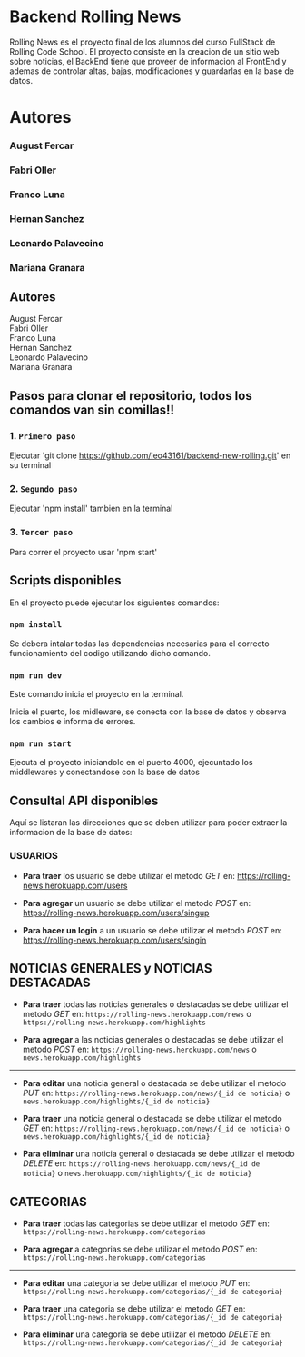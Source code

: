 # Backend Rolling News

Rolling News es el proyecto final de los alumnos del curso FullStack de Rolling Code School.
El proyecto consiste en la creacion de un sitio web sobre noticias, el BackEnd tiene que proveer de informacion al FrontEnd y ademas de controlar altas, bajas, modificaciones y guardarlas en la base de datos.

# Autores
### August Fercar<br/>
### Fabri Oller<br/>
### Franco Luna<br/>
### Hernan Sanchez<br/>
### Leonardo Palavecino<br/>
### Mariana Granara<br/>

## Autores
August Fercar<br/>
Fabri Oller<br/>
Franco Luna<br/>
Hernan Sanchez<br/>
Leonardo Palavecino<br/>
Mariana Granara<br/>


## Pasos para clonar el repositorio, todos los comandos van sin comillas!!

### 1. `Primero paso`

Ejecutar 'git clone https://github.com/leo43161/backend-new-rolling.git' en su terminal 

### 2. `Segundo paso`

Ejecutar 'npm install' tambien en la terminal

### 3. `Tercer paso`

Para correr el proyecto usar 'npm start'

## Scripts disponibles

En el proyecto puede ejecutar los siguientes comandos:

### `npm install`

Se debera intalar todas las dependencias necesarias para el correcto funcionamiento del codigo utilizando dicho comando.

### `npm run dev` 

Este comando inicia el proyecto en la terminal.<br/>

Inicia el puerto, los midleware, se conecta con la base de datos y observa los cambios e informa de errores.

### `npm run start`

Ejecuta el proyecto iniciandolo en el puerto 4000, ejecuntado los middlewares y conectandose con la base de datos 


## Consultal API disponibles

Aquí se listaran las direcciones que se deben utilizar para poder extraer la informacion de la base de datos:

### USUARIOS

- **Para traer** los usuario se debe utilizar el metodo *GET* en: https://rolling-news.herokuapp.com/users

- **Para agregar** un usuario se debe utilizar el metodo *POST* en: https://rolling-news.herokuapp.com/users/singup

- **Para hacer un login** a un usuario se debe utilizar el metodo *POST* en: https://rolling-news.herokuapp.com/users/singin

## NOTICIAS GENERALES y NOTICIAS DESTACADAS

- **Para traer** todas las noticias generales o destacadas se debe utilizar el metodo *GET* en: `https://rolling-news.herokuapp.com/news` o `https://rolling-news.herokuapp.com/highlights`

- **Para agregar** a las noticias generales o destacadas se debe utilizar el metodo *POST* en: `https://rolling-news.herokuapp.com/news` o `news.herokuapp.com/highlights`

-------------------------------

- **Para editar** una noticia general o destacada se debe utilizar el metodo *PUT* en: `https://rolling-news.herokuapp.com/news/{_id de noticia}` o `news.herokuapp.com/highlights/{_id de noticia}`

- **Para traer** una noticia general o destacada se debe utilizar el metodo *GET* en: `https://rolling-news.herokuapp.com/news/{_id de noticia}` o `news.herokuapp.com/highlights/{_id de noticia}`

- **Para eliminar** una noticia general o destacada se debe utilizar el metodo *DELETE* en: `https://rolling-news.herokuapp.com/news/{_id de noticia}` o `news.herokuapp.com/highlights/{_id de noticia}`

## CATEGORIAS

- **Para traer** todas las categorias se debe utilizar el metodo *GET* en: `https://rolling-news.herokuapp.com/categorias`

- **Para agregar** a categorias se debe utilizar el metodo *POST* en: `https://rolling-news.herokuapp.com/categorias`

-------------------------------

- **Para editar** una categoria se debe utilizar el metodo *PUT* en: `https://rolling-news.herokuapp.com/categorias/{_id de categoria}`

- **Para traer** una categoria se debe utilizar el metodo *GET* en: `https://rolling-news.herokuapp.com/categorias/{_id de categoria}`

- **Para eliminar** una categoria se debe utilizar el metodo *DELETE* en: `https://rolling-news.herokuapp.com/categorias/{_id de categoria}`